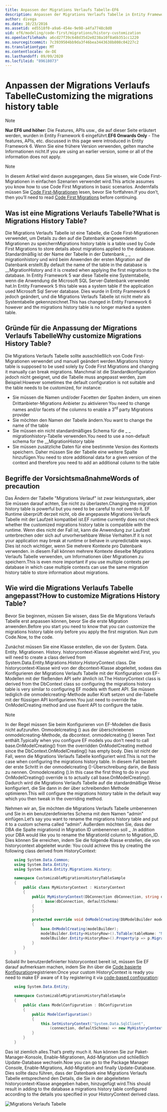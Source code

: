 ```yaml
---
title: Anpassen der Migrations Verlaufs Tabelle-EF6
description: Anpassen der Migrations Verlaufs Tabelle in Entity Framework 6
author: divega
ms.date: 10/23/2016
ms.assetid: ed5518f0-a9a6-454e-9e98-a4fa7748c8d0
uid: ef6/modeling/code-first/migrations/history-customization
ms.openlocfilehash: a6cd27f39c648d35d2e0238a10f8a6b351cc1220
ms.sourcegitcommit: 7c3939504bb9da3f46bea3443638b808c04227c2
ms.translationtype: MT
ms.contentlocale: de-DE
ms.lasthandoff: 09/09/2020
ms.locfileid: "89618073"
---
```

# <a name="customizing-the-migrations-history-table"></a><span data-ttu-id="7b591-103">Anpassen der Migrations Verlaufs Tabelle</span><span class="sxs-lookup"><span data-stu-id="7b591-103">Customizing the migrations history table</span></span>
> [!NOTE]
> <span data-ttu-id="7b591-104">**Nur EF6 und höher:** Die Features, APIs usw., die auf dieser Seite erläutert werden, wurden in Entity Framework 6 eingeführt.</span><span class="sxs-lookup"><span data-stu-id="7b591-104">**EF6 Onwards Only** - The features, APIs, etc. discussed in this page were introduced in Entity Framework 6.</span></span> <span data-ttu-id="7b591-105">Wenn Sie eine frühere Version verwenden, gelten manche Informationen nicht.</span><span class="sxs-lookup"><span data-stu-id="7b591-105">If you are using an earlier version, some or all of the information does not apply.</span></span>

> [!NOTE]
> <span data-ttu-id="7b591-106">In diesem Artikel wird davon ausgegangen, dass Sie wissen, wie Code First-Migrationen in einfachen Szenarien verwendet wird.</span><span class="sxs-lookup"><span data-stu-id="7b591-106">This article assumes you know how to use Code First Migrations in basic scenarios.</span></span> <span data-ttu-id="7b591-107">Andernfalls müssen Sie [Code First-Migrationen](xref:ef6/modeling/code-first/migrations/index) lesen, bevor Sie fortfahren.</span><span class="sxs-lookup"><span data-stu-id="7b591-107">If you don’t, then you’ll need to read [Code First Migrations](xref:ef6/modeling/code-first/migrations/index) before continuing.</span></span>

## <a name="what-is-migrations-history-table"></a><span data-ttu-id="7b591-108">Was ist eine Migrations Verlaufs Tabelle?</span><span class="sxs-lookup"><span data-stu-id="7b591-108">What is Migrations History Table?</span></span>

<span data-ttu-id="7b591-109">Die Migrations Verlaufs Tabelle ist eine Tabelle, die Code First-Migrationen verwendet, um Details zu den auf die Datenbank angewendeten Migrationen zu speichern</span><span class="sxs-lookup"><span data-stu-id="7b591-109">Migrations history table is a table used by Code First Migrations to store details about migrations applied to the database.</span></span> <span data-ttu-id="7b591-110">Standardmäßig ist der Name der Tabelle in der Datenbank \_ \_ migrationhistory und wird beim Anwenden der ersten Migration auf die Datenbank erstellt.</span><span class="sxs-lookup"><span data-stu-id="7b591-110">By default the name of the table in the database is \_\_MigrationHistory and it is created when applying the first migration to the database.</span></span> <span data-ttu-id="7b591-111">In Entity Framework 5 war diese Tabelle eine Systemtabelle, wenn die Anwendung die Microsoft SQL Server-Datenbank verwendet hat.</span><span class="sxs-lookup"><span data-stu-id="7b591-111">In Entity Framework 5 this table was a system table if the application used Microsoft Sql Server database.</span></span> <span data-ttu-id="7b591-112">Dies wurde in Entity Framework 6 jedoch geändert, und die Migrations Verlaufs Tabelle ist nicht mehr als Systemtabelle gekennzeichnet.</span><span class="sxs-lookup"><span data-stu-id="7b591-112">This has changed in Entity Framework 6 however and the migrations history table is no longer marked a system table.</span></span>

## <a name="why-customize-migrations-history-table"></a><span data-ttu-id="7b591-113">Gründe für die Anpassung der Migrations Verlaufs Tabelle</span><span class="sxs-lookup"><span data-stu-id="7b591-113">Why customize Migrations History Table?</span></span>

<span data-ttu-id="7b591-114">Die Migrations Verlaufs Tabelle sollte ausschließlich von Code First-Migrationen verwendet und manuell geändert werden.</span><span class="sxs-lookup"><span data-stu-id="7b591-114">Migrations history table is supposed to be used solely by Code First Migrations and changing it manually can break migrations.</span></span> <span data-ttu-id="7b591-115">Manchmal ist die Standardkonfiguration jedoch nicht geeignet, und die Tabelle muss angepasst werden, zum Beispiel:</span><span class="sxs-lookup"><span data-stu-id="7b591-115">However sometimes the default configuration is not suitable and the table needs to be customized, for instance:</span></span>

-   <span data-ttu-id="7b591-116">Sie müssen die Namen und/oder Facetten der Spalten ändern, um einen Drittanbieter-Migrations Anbieter zu aktivieren<sup>.</sup></span><span class="sxs-lookup"><span data-stu-id="7b591-116">You need to change names and/or facets of the columns to enable a 3<sup>rd</sup> party Migrations provider</span></span>
-   <span data-ttu-id="7b591-117">Sie möchten den Namen der Tabelle ändern.</span><span class="sxs-lookup"><span data-stu-id="7b591-117">You want to change the name of the table</span></span>
-   <span data-ttu-id="7b591-118">Sie müssen ein nicht standardmäßiges Schema für die \_ \_ migrationhistory-Tabelle verwenden.</span><span class="sxs-lookup"><span data-stu-id="7b591-118">You need to use a non-default schema for the \_\_MigrationHistory table</span></span>
-   <span data-ttu-id="7b591-119">Sie müssen zusätzliche Daten für eine bestimmte Version des Kontexts speichern. Daher müssen Sie der Tabelle eine weitere Spalte hinzufügen.</span><span class="sxs-lookup"><span data-stu-id="7b591-119">You need to store additional data for a given version of the context and therefore you need to add an additional column to the table</span></span>

## <a name="words-of-precaution"></a><span data-ttu-id="7b591-120">Begriffe der Vorsichtsmaßnahme</span><span class="sxs-lookup"><span data-stu-id="7b591-120">Words of precaution</span></span>

<span data-ttu-id="7b591-121">Das Ändern der Tabelle "Migrations Verlauf" ist zwar leistungsstark, aber Sie müssen darauf achten, Sie nicht zu überlasten.</span><span class="sxs-lookup"><span data-stu-id="7b591-121">Changing the migration history table is powerful but you need to be careful to not overdo it.</span></span> <span data-ttu-id="7b591-122">EF Runtime überprüft derzeit nicht, ob die angepasste Migrations Verlaufs Tabelle mit der Laufzeit kompatibel ist.</span><span class="sxs-lookup"><span data-stu-id="7b591-122">EF runtime currently does not check whether the customized migrations history table is compatible with the runtime.</span></span> <span data-ttu-id="7b591-123">Wenn dies nicht der Fall ist, kann die Anwendung zur Laufzeit unterbrechen oder sich auf unvorhersehbare Weise Verhalten.</span><span class="sxs-lookup"><span data-stu-id="7b591-123">If it is not your application may break at runtime or behave in unpredictable ways.</span></span> <span data-ttu-id="7b591-124">Dies ist noch wichtiger, wenn Sie mehrere Kontexte pro Datenbank verwenden. in diesem Fall können mehrere Kontexte dieselbe Migrations Verlaufs Tabelle verwenden, um Informationen über Migrationen zu speichern.</span><span class="sxs-lookup"><span data-stu-id="7b591-124">This is even more important if you use multiple contexts per database in which case multiple contexts can use the same migration history table to store information about migrations.</span></span>

## <a name="how-to-customize-migrations-history-table"></a><span data-ttu-id="7b591-125">Wie wird die Migrations Verlaufs Tabelle angepasst?</span><span class="sxs-lookup"><span data-stu-id="7b591-125">How to customize Migrations History Table?</span></span>

<span data-ttu-id="7b591-126">Bevor Sie beginnen, müssen Sie wissen, dass Sie die Migrations Verlaufs Tabelle erst anpassen können, bevor Sie die erste Migration anwenden.</span><span class="sxs-lookup"><span data-stu-id="7b591-126">Before you start you need to know that you can customize the migrations history table only before you apply the first migration.</span></span> <span data-ttu-id="7b591-127">Nun zum Code.</span><span class="sxs-lookup"><span data-stu-id="7b591-127">Now, to the code.</span></span>

<span data-ttu-id="7b591-128">Zunächst müssen Sie eine Klasse erstellen, die von der System. Data. Entity. Migrationen. History. historycontext-Klasse abgeleitet wird.</span><span class="sxs-lookup"><span data-stu-id="7b591-128">First, you will need to create a class derived from System.Data.Entity.Migrations.History.HistoryContext class.</span></span> <span data-ttu-id="7b591-129">Die historycontext-Klasse wird von der dbcontext-Klasse abgeleitet, sodass das Konfigurieren der Migrations Verlaufs Tabelle mit der Konfiguration von EF-Modellen mit der fließenden API sehr ähnlich ist.</span><span class="sxs-lookup"><span data-stu-id="7b591-129">The HistoryContext class is derived from the DbContext class so configuring the migrations history table is very similar to configuring EF models with fluent API.</span></span> <span data-ttu-id="7b591-130">Sie müssen lediglich die onmodelcreating-Methode außer Kraft setzen und die-Tabelle mit der flüssigen API konfigurieren.</span><span class="sxs-lookup"><span data-stu-id="7b591-130">You just need to override the OnModelCreating method and use fluent API to configure the table.</span></span>

>[!NOTE]
> <span data-ttu-id="7b591-131">In der Regel müssen Sie beim Konfigurieren von EF-Modellen die Basis nicht aufzurufen. Onmodelcreating () aus der überschriebenen onmodelcreating-Methode, da dbcontext. onmodelcreating () leeren Text enthält.</span><span class="sxs-lookup"><span data-stu-id="7b591-131">Typically when you configure EF models you don’t need to call base.OnModelCreating() from the overridden OnModelCreating method since the DbContext.OnModelCreating() has empty body.</span></span> <span data-ttu-id="7b591-132">Dies ist nicht der Fall, wenn die Migrations Verlaufs Tabelle konfiguriert wird.</span><span class="sxs-lookup"><span data-stu-id="7b591-132">This is not the case when configuring the migrations history table.</span></span> <span data-ttu-id="7b591-133">In diesem Fall besteht der erste Schritt in der onmodelcreating ()-Überschreibung darin, die Basis zu nennen. Onmodelcreating ().</span><span class="sxs-lookup"><span data-stu-id="7b591-133">In this case the first thing to do in your OnModelCreating() override is to actually call base.OnModelCreating().</span></span> <span data-ttu-id="7b591-134">Dadurch wird die Migrations Verlaufs Tabelle auf die standardmäßige Weise konfiguriert, die Sie dann in der über schreibenden Methode optimieren.</span><span class="sxs-lookup"><span data-stu-id="7b591-134">This will configure the migrations history table in the default way which you then tweak in the overriding method.</span></span>

<span data-ttu-id="7b591-135">Nehmen wir an, Sie möchten die Migrations Verlaufs Tabelle umbenennen und Sie in ein benutzerdefiniertes Schema mit dem Namen "admin" einfügen.</span><span class="sxs-lookup"><span data-stu-id="7b591-135">Let’s say you want to rename the migrations history table and put it to a custom schema called “admin”.</span></span> <span data-ttu-id="7b591-136">Außerdem möchten Sie, dass der DBA die Spalte migrationid in Migration ID umbenennen soll \_ .</span><span class="sxs-lookup"><span data-stu-id="7b591-136">In addition your DBA would like you to rename the MigrationId column to Migration\_ID.</span></span> <span data-ttu-id="7b591-137">Dies können Sie erreichen, indem Sie die folgende Klasse erstellen, die von historycontext abgeleitet wurde:</span><span class="sxs-lookup"><span data-stu-id="7b591-137"> You could achieve this by creating the following class derived from HistoryContext:</span></span>

``` csharp
    using System.Data.Common;
    using System.Data.Entity;
    using System.Data.Entity.Migrations.History;

    namespace CustomizableMigrationsHistoryTableSample
    {
        public class MyHistoryContext : HistoryContext
        {
            public MyHistoryContext(DbConnection dbConnection, string defaultSchema)
                : base(dbConnection, defaultSchema)
            {
            }

            protected override void OnModelCreating(DbModelBuilder modelBuilder)
            {
                base.OnModelCreating(modelBuilder);
                modelBuilder.Entity<HistoryRow>().ToTable(tableName: "MigrationHistory", schemaName: "admin");
                modelBuilder.Entity<HistoryRow>().Property(p => p.MigrationId).HasColumnName("Migration_ID");
            }
        }
    }
```

<span data-ttu-id="7b591-138">Sobald Ihr benutzerdefinierter historycontext bereit ist, müssen Sie EF darauf aufmerksam machen, indem Sie ihn über die [Code basierte Konfiguration](https://msdn.com/data/jj680699)registrieren:</span><span class="sxs-lookup"><span data-stu-id="7b591-138">Once your custom HistoryContext is ready you need to make EF aware of it by registering it via [code-based configuration](https://msdn.com/data/jj680699):</span></span>

``` csharp
    using System.Data.Entity;

    namespace CustomizableMigrationsHistoryTableSample
    {
        public class ModelConfiguration : DbConfiguration
        {
            public ModelConfiguration()
            {
                this.SetHistoryContext("System.Data.SqlClient",
                    (connection, defaultSchema) => new MyHistoryContext(connection, defaultSchema));
            }
        }
    }
```

<span data-ttu-id="7b591-139">Das ist ziemlich alles.</span><span class="sxs-lookup"><span data-stu-id="7b591-139">That’s pretty much it.</span></span> <span data-ttu-id="7b591-140">Nun können Sie zur Paket-Manager-Konsole, Enable-Migrationen, Add-Migration und schließlich Update-Database wechseln.</span><span class="sxs-lookup"><span data-stu-id="7b591-140">Now you can go to the Package Manager Console, Enable-Migrations, Add-Migration and finally Update-Database.</span></span> <span data-ttu-id="7b591-141">Dies sollte dazu führen, dass der Datenbank eine Migrations Verlaufs Tabelle entsprechend den Details, die Sie in der abgeleiteten historycontext-Klasse angegeben haben, hinzugefügt wird.</span><span class="sxs-lookup"><span data-stu-id="7b591-141">This should result in adding to the database a migrations history table configured according to the details you specified in your HistoryContext derived class.</span></span>

![Migrations Verlaufs Tabelle](~/ef6/media/database.png)
